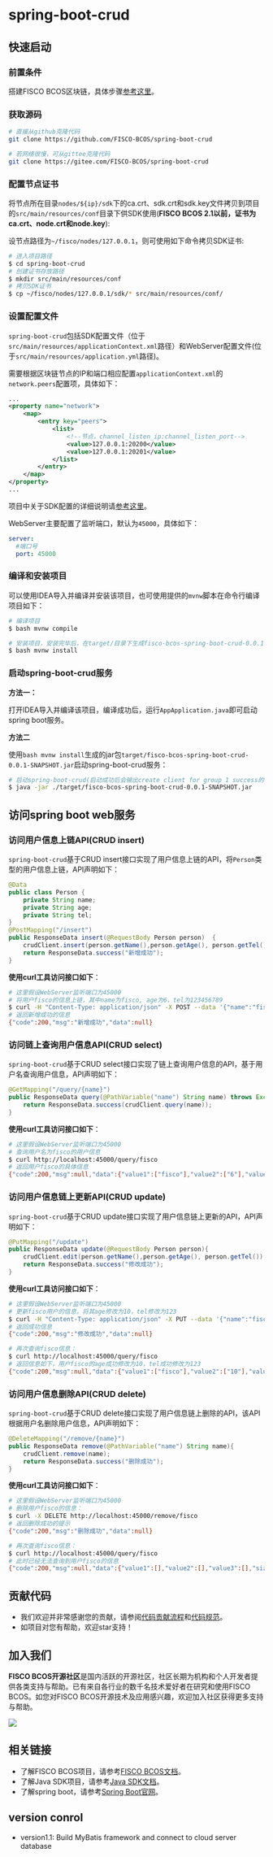 # spring-boot-crud
## 快速启动

### 前置条件

搭建FISCO BCOS区块链，具体步骤[参考这里](https://fisco-bcos-documentation.readthedocs.io/zh_CN/latest/docs/installation.html)。

### 获取源码

```bash
# 直接从github克隆代码
git clone https://github.com/FISCO-BCOS/spring-boot-crud

# 若网络很慢，可从gittee克隆代码
git clone https://gitee.com/FISCO-BCOS/spring-boot-crud
```

### 配置节点证书

将节点所在目录`nodes/${ip}/sdk`下的ca.crt、sdk.crt和sdk.key文件拷贝到项目的`src/main/resources/conf`目录下供SDK使用(**FISCO BCOS 2.1以前，证书为ca.crt、node.crt和node.key**):

设节点路径为`~/fisco/nodes/127.0.0.1`，则可使用如下命令拷贝SDK证书:

```bash
# 进入项目路径
$ cd spring-boot-crud
# 创建证书存放路径
$ mkdir src/main/resources/conf
# 拷贝SDK证书
$ cp ~/fisco/nodes/127.0.0.1/sdk/* src/main/resources/conf/
```

### 设置配置文件

`spring-boot-crud`包括SDK配置文件（位于`src/main/resources/applicationContext.xml`路径）和WebServer配置文件(位于`src/main/resources/application.yml`路径)。

需要根据区块链节点的IP和端口相应配置`applicationContext.xml`的`network.peers`配置项，具体如下：

```xml
...
<property name="network">
    <map>
        <entry key="peers">
            <list>
                <!--节点，channel_listen_ip:channel_listen_port-->
                <value>127.0.0.1:20200</value>  
                <value>127.0.0.1:20201</value>
            </list>
        </entry>
    </map>
</property>
...
```
项目中关于SDK配置的详细说明请[参考这里](https://fisco-bcos-documentation.readthedocs.io/zh_CN/latest/docs/sdk/java_sdk/configuration.html)。

WebServer主要配置了监听端口，默认为`45000`，具体如下：

```yml
server:
  #端口号
  port: 45000
```

### 编译和安装项目

可以使用IDEA导入并编译并安装该项目，也可使用提供的`mvnw`脚本在命令行编译项目如下：

```bash
# 编译项目
$ bash mvnw compile

# 安装项目，安装完毕后，在target/目录下生成fisco-bcos-spring-boot-crud-0.0.1-SNAPSHOT.jar的jar包
$ bash mvnw install
```
### 启动spring-boot-crud服务

**方法一：** 

打开IDEA导入并编译该项目，编译成功后，运行`AppApplication.java`即可启动spring boot服务。

**方法二**

使用`bash mvnw install`生成的jar包`target/fisco-bcos-spring-boot-crud-0.0.1-SNAPSHOT.jar`启动spring-boot-crud服务：

```bash
# 启动spring-boot-crud(启动成功后会输出create client for group 1 success的日志)
$ java -jar ./target/fisco-bcos-spring-boot-crud-0.0.1-SNAPSHOT.jar
```

## 访问spring boot web服务
### 访问用户信息上链API(CRUD insert)

`spring-boot-crud`基于CRUD insert接口实现了用户信息上链的API，将`Person`类型的用户信息上链，API声明如下：

```java
@Data
public class Person {
    private String name;
    private String age;
    private String tel;
}
@PostMapping("/insert")
public ResponseData insert(@RequestBody Person person)  {
    crudClient.insert(person.getName(),person.getAge(), person.getTel());
    return ResponseData.success("新增成功");
}
```

**使用curl工具访问接口如下**：

```bash
# 这里假设WebServer监听端口为45000
# 将用户fisco的信息上链，其中name为fisco, age为6，tel为123456789
$ curl -H "Content-Type: application/json" -X POST --data '{"name":"fisco", "age":"6", "tel":"123456789"}' http://localhost:45000/insert
# 返回新增成功的信息
{"code":200,"msg":"新增成功","data":null}
```

### 访问链上查询用户信息API(CRUD select)

`spring-boot-crud`基于CRUD select接口实现了链上查询用户信息的API，基于用户名查询用户信息，API声明如下：

```java
@GetMapping("/query/{name}")
public ResponseData query(@PathVariable("name") String name) throws Exception {
    return ResponseData.success(crudClient.query(name));
}
```

**使用curl工具访问接口如下**：

```bash
# 这里假设WebServer监听端口为45000
# 查询用户名为fisco的用户信息
$ curl http://localhost:45000/query/fisco
# 返回用户fisco的具体信息
{"code":200,"msg":null,"data":{"value1":["fisco"],"value2":["6"],"value3":["123456789"],"size":3}}
```

### 访问用户信息链上更新API(CRUD update)

`spring-boot-crud`基于CRUD update接口实现了用户信息链上更新的API，API声明如下：

```java
@PutMapping("/update")
public ResponseData update(@RequestBody Person person){
    crudClient.edit(person.getName(),person.getAge(), person.getTel());
    return ResponseData.success("修改成功");
}
```

**使用curl工具访问接口如下**：

```bash
# 这里假设WebServer监听端口为45000
# 更新fisco用户的信息，将其age修改为10，tel修改为123
$ curl -H "Content-Type: application/json" -X PUT --data '{"name":"fisco", "age":"10", "tel":"123"}' http://localhost:45000/update
# 返回成功信息
{"code":200,"msg":"修改成功","data":null}

# 再次查询fisco信息：
$ curl http://localhost:45000/query/fisco
# 返回信息如下，用户fisco的age成功修改为10，tel成功修改为123
{"code":200,"msg":null,"data":{"value1":["fisco"],"value2":["10"],"value3":["123"],"size":3}}
```

### 访问用户信息删除API(CRUD delete)

`spring-boot-crud`基于CRUD delete接口实现了用户信息链上删除的API，该API根据用户名删除用户信息，API声明如下：

```java
@DeleteMapping("/remove/{name}")
public ResponseData remove(@PathVariable("name") String name){
    crudClient.remove(name);
    return ResponseData.success("删除成功");
}
```

**使用curl工具访问接口如下**：

```bash
# 这里假设WebServer监听端口为45000
# 删除用户fisco的信息：
$ curl -X DELETE http://localhost:45000/remove/fisco
# 返回删除成功的提示
{"code":200,"msg":"删除成功","data":null}

# 再次查询fisco信息：
$ curl http://localhost:45000/query/fisco
# 此时已经无法查询到用户fisco的信息
{"code":200,"msg":null,"data":{"value1":[],"value2":[],"value3":[],"size":3}}
```

## 贡献代码

- 我们欢迎并非常感谢您的贡献，请参阅[代码贡献流程](https://mp.weixin.qq.com/s/hEn2rxqnqp0dF6OKH6Ua-A)和[代码规范](./CONTRIBUTING_CN.md)。
- 如项目对您有帮助，欢迎star支持！
## 加入我们

**FISCO BCOS开源社区**是国内活跃的开源社区，社区长期为机构和个人开发者提供各类支持与帮助。已有来自各行业的数千名技术爱好者在研究和使用FISCO BCOS。如您对FISCO BCOS开源技术及应用感兴趣，欢迎加入社区获得更多支持与帮助。

![](https://media.githubusercontent.com/media/FISCO-BCOS/LargeFiles/master/images/QR_image.png)

## 相关链接

- 了解FISCO BCOS项目，请参考[FISCO BCOS文档](https://fisco-bcos-documentation.readthedocs.io/zh_CN/latest/docs/introduction.html)。
- 了解Java SDK项目，请参考[Java SDK文档](https://fisco-bcos-documentation.readthedocs.io/zh_CN/latest/docs/sdk/java_sdk/index.html)。
- 了解spring boot，请参考[Spring Boot官网](https://spring.io/guides/gs/spring-boot/)。

## version conrol
- version1.1: Build MyBatis framework and connect to cloud server database
